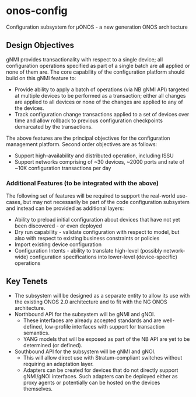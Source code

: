 # onos-config
Configuration subsystem for µONOS - a new generation ONOS architecture

## Design Objectives
gNMI provides transactionality with respect to a single device; all configuration operations specified as part of a single batch are all applied or none of them are. The core capability of the configuration platform should build on this gNMI feature to:

* Provide ability to apply a batch of operations (via NB gNMI API) targeted at multiple devices to be performed as a transaction; either all changes are applied to all devices or none of the changes are applied to any of the devices.
* Track configuration change transactions applied to a set of devices over time and allow rollback to previous configuration checkpoints demarcated by the transactions.

The above features are the principal objectives for the configuration management platform. Second order objectives are as follows:

* Support high-availability and distributed operation, including ISSU
* Support networks comprising of ~30 devices, ~2000 ports and rate of ~10K configuration transactions per day

### Additional Features (to be integrated with the above)
The following set of features will be required to support the real-world use-cases, but may not necessarily be part of the code configuration subsystem and instead can be provided as additional layers:

* Ability to preload initial configuration about devices that have not yet been discovered - or even deployed
* Dry run capability - validate configuration with respect to model, but also with respect to existing business constraints or policies
* Import existing device configuration
* Configuration Intents - ability to translate high-level (possibly network-wide) configuration specifications into lower-level (device-specific) operations

## Key Tenets
* The subsystem will be designed as a separate entity to allow its use with the existing ONOS 2.0 architecture and to fit with the NG ONOS architecture.
* Northbound API for the subsystem will be gNMI and gNOI.
   * These interfaces are already accepted standards and are well-defined, low-profile interfaces with support for transaction semantics.
   * YANG models that will be exposed as part of the NB API are yet to be determined (or defined).
* Southbound API for the subsystem will be gNMI and gNOI.
   * This will allow direct use with Stratum-compliant switches without requiring an adaptation layer.
   * Adapters can be created for devices that do not directly support gNMI/gNOI interfaces. Such adapters can be deployed either as proxy agents or potentially can be hosted on the devices themselves.
